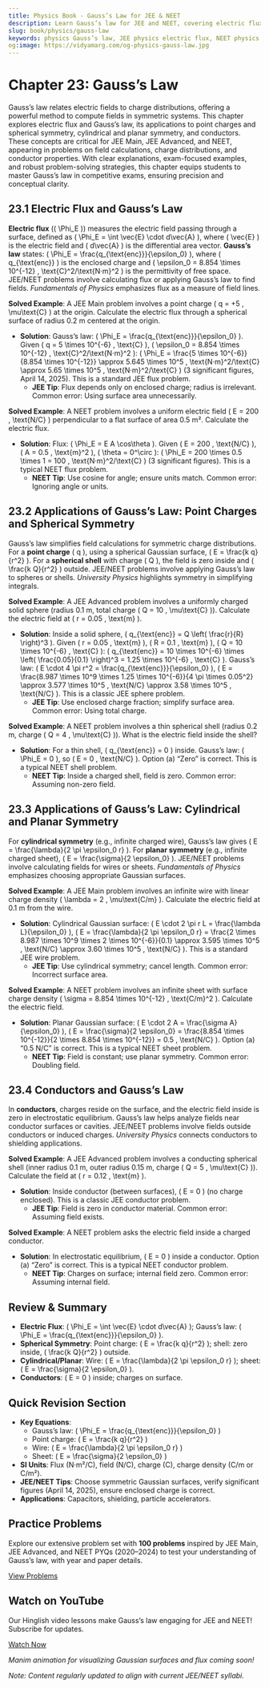 ```yaml
---
title: Physics Book - Gauss’s Law for JEE & NEET
description: Learn Gauss’s law for JEE and NEET, covering electric flux, applications to symmetric charge distributions, and conductors, with practice MCQs.
slug: book/physics/gauss-law
keywords: physics Gauss’s law, JEE physics electric flux, NEET physics spherical symmetry, electrostatics
og:image: https://vidyamarg.com/og-physics-gauss-law.jpg
---
```


# Chapter 23: Gauss’s Law

Gauss’s law relates electric fields to charge distributions, offering a powerful method to compute fields in symmetric systems. This chapter explores electric flux and Gauss’s law, its applications to point charges and spherical symmetry, cylindrical and planar symmetry, and conductors. These concepts are critical for JEE Main, JEE Advanced, and NEET, appearing in problems on field calculations, charge distributions, and conductor properties. With clear explanations, exam-focused examples, and robust problem-solving strategies, this chapter equips students to master Gauss’s law in competitive exams, ensuring precision and conceptual clarity.

## 23.1 Electric Flux and Gauss’s Law

**Electric flux** (\( \Phi_E \)) measures the electric field passing through a surface, defined as \( \Phi_E = \int \vec{E} \cdot d\vec{A} \), where \( \vec{E} \) is the electric field and \( d\vec{A} \) is the differential area vector. **Gauss’s law** states: \( \Phi_E = \frac{q_{\text{enc}}}{\epsilon_0} \), where \( q_{\text{enc}} \) is the enclosed charge and \( \epsilon_0 = 8.854 \times 10^{-12} \, \text{C}^2/\text{N·m}^2 \) is the permittivity of free space. JEE/NEET problems involve calculating flux or applying Gauss’s law to find fields. *Fundamentals of Physics* emphasizes flux as a measure of field lines.

**Solved Example**: A JEE Main problem involves a point charge \( q = +5 \, \mu\text{C} \) at the origin. Calculate the electric flux through a spherical surface of radius 0.2 m centered at the origin.
- **Solution**: Gauss’s law: \( \Phi_E = \frac{q_{\text{enc}}}{\epsilon_0} \). Given \( q = 5 \times 10^{-6} \, \text{C} \), \( \epsilon_0 = 8.854 \times 10^{-12} \, \text{C}^2/\text{N·m}^2 \): \( \Phi_E = \frac{5 \times 10^{-6}}{8.854 \times 10^{-12}} \approx 5.645 \times 10^5 \, \text{N·m}^2/\text{C} \approx 5.65 \times 10^5 \, \text{N·m}^2/\text{C} \) (3 significant figures, April 14, 2025). This is a standard JEE flux problem.
  - **JEE Tip**: Flux depends only on enclosed charge; radius is irrelevant. Common error: Using surface area unnecessarily.

**Solved Example**: A NEET problem involves a uniform electric field \( E = 200 \, \text{N/C} \) perpendicular to a flat surface of area 0.5 m². Calculate the electric flux.
- **Solution**: Flux: \( \Phi_E = E A \cos\theta \). Given \( E = 200 \, \text{N/C} \), \( A = 0.5 \, \text{m}^2 \), \( \theta = 0^\circ \): \( \Phi_E = 200 \times 0.5 \times 1 = 100 \, \text{N·m}^2/\text{C} \) (3 significant figures). This is a typical NEET flux problem.
  - **NEET Tip**: Use cosine for angle; ensure units match. Common error: Ignoring angle or units.

## 23.2 Applications of Gauss’s Law: Point Charges and Spherical Symmetry

Gauss’s law simplifies field calculations for symmetric charge distributions. For a **point charge** \( q \), using a spherical Gaussian surface, \( E = \frac{k q}{r^2} \). For a **spherical shell** with charge \( Q \), the field is zero inside and \( \frac{k Q}{r^2} \) outside. JEE/NEET problems involve applying Gauss’s law to spheres or shells. *University Physics* highlights symmetry in simplifying integrals.

**Solved Example**: A JEE Advanced problem involves a uniformly charged solid sphere (radius 0.1 m, total charge \( Q = 10 \, \mu\text{C} \)). Calculate the electric field at \( r = 0.05 \, \text{m} \).
- **Solution**: Inside a solid sphere, \( q_{\text{enc}} = Q \left( \frac{r}{R} \right)^3 \). Given \( r = 0.05 \, \text{m} \), \( R = 0.1 \, \text{m} \), \( Q = 10 \times 10^{-6} \, \text{C} \): \( q_{\text{enc}} = 10 \times 10^{-6} \times \left( \frac{0.05}{0.1} \right)^3 = 1.25 \times 10^{-6} \, \text{C} \). Gauss’s law: \( E \cdot 4 \pi r^2 = \frac{q_{\text{enc}}}{\epsilon_0} \), \( E = \frac{8.987 \times 10^9 \times 1.25 \times 10^{-6}}{4 \pi \times 0.05^2} \approx 3.577 \times 10^5 \, \text{N/C} \approx 3.58 \times 10^5 \, \text{N/C} \). This is a classic JEE sphere problem.
  - **JEE Tip**: Use enclosed charge fraction; simplify surface area. Common error: Using total charge.

**Solved Example**: A NEET problem involves a thin spherical shell (radius 0.2 m, charge \( Q = 4 \, \mu\text{C} \)). What is the electric field inside the shell?
- **Solution**: For a thin shell, \( q_{\text{enc}} = 0 \) inside. Gauss’s law: \( \Phi_E = 0 \), so \( E = 0 \, \text{N/C} \). Option (a) “Zero” is correct. This is a typical NEET shell problem.
  - **NEET Tip**: Inside a charged shell, field is zero. Common error: Assuming non-zero field.

## 23.3 Applications of Gauss’s Law: Cylindrical and Planar Symmetry

For **cylindrical symmetry** (e.g., infinite charged wire), Gauss’s law gives \( E = \frac{\lambda}{2 \pi \epsilon_0 r} \). For **planar symmetry** (e.g., infinite charged sheet), \( E = \frac{\sigma}{2 \epsilon_0} \). JEE/NEET problems involve calculating fields for wires or sheets. *Fundamentals of Physics* emphasizes choosing appropriate Gaussian surfaces.

**Solved Example**: A JEE Main problem involves an infinite wire with linear charge density \( \lambda = 2 \, \mu\text{C/m} \). Calculate the electric field at 0.1 m from the wire.
- **Solution**: Cylindrical Gaussian surface: \( E \cdot 2 \pi r L = \frac{\lambda L}{\epsilon_0} \), \( E = \frac{\lambda}{2 \pi \epsilon_0 r} = \frac{2 \times 8.987 \times 10^9 \times 2 \times 10^{-6}}{0.1} \approx 3.595 \times 10^5 \, \text{N/C} \approx 3.60 \times 10^5 \, \text{N/C} \). This is a standard JEE wire problem.
  - **JEE Tip**: Use cylindrical symmetry; cancel length. Common error: Incorrect surface area.

**Solved Example**: A NEET problem involves an infinite sheet with surface charge density \( \sigma = 8.854 \times 10^{-12} \, \text{C/m}^2 \). Calculate the electric field.
- **Solution**: Planar Gaussian surface: \( E \cdot 2 A = \frac{\sigma A}{\epsilon_0} \), \( E = \frac{\sigma}{2 \epsilon_0} = \frac{8.854 \times 10^{-12}}{2 \times 8.854 \times 10^{-12}} = 0.5 \, \text{N/C} \). Option (a) “0.5 N/C” is correct. This is a typical NEET sheet problem.
  - **NEET Tip**: Field is constant; use planar symmetry. Common error: Doubling field.

## 23.4 Conductors and Gauss’s Law

In **conductors**, charges reside on the surface, and the electric field inside is zero in electrostatic equilibrium. Gauss’s law helps analyze fields near conductor surfaces or cavities. JEE/NEET problems involve fields outside conductors or induced charges. *University Physics* connects conductors to shielding applications.

**Solved Example**: A JEE Advanced problem involves a conducting spherical shell (inner radius 0.1 m, outer radius 0.15 m, charge \( Q = 5 \, \mu\text{C} \)). Calculate the field at \( r = 0.12 \, \text{m} \).
- **Solution**: Inside conductor (between surfaces), \( E = 0 \) (no charge enclosed). This is a classic JEE conductor problem.
  - **JEE Tip**: Field is zero in conductor material. Common error: Assuming field exists.

**Solved Example**: A NEET problem asks the electric field inside a charged conductor.
- **Solution**: In electrostatic equilibrium, \( E = 0 \) inside a conductor. Option (a) “Zero” is correct. This is a typical NEET conductor problem.
  - **NEET Tip**: Charges on surface; internal field zero. Common error: Assuming internal field.

## Review & Summary
- **Electric Flux**: \( \Phi_E = \int \vec{E} \cdot d\vec{A} \); Gauss’s law: \( \Phi_E = \frac{q_{\text{enc}}}{\epsilon_0} \).
- **Spherical Symmetry**: Point charge: \( E = \frac{k q}{r^2} \); shell: zero inside, \( \frac{k Q}{r^2} \) outside.
- **Cylindrical/Planar**: Wire: \( E = \frac{\lambda}{2 \pi \epsilon_0 r} \); sheet: \( E = \frac{\sigma}{2 \epsilon_0} \).
- **Conductors**: \( E = 0 \) inside; charges on surface.

## Quick Revision Section
- **Key Equations**:
  - Gauss’s law: \( \Phi_E = \frac{q_{\text{enc}}}{\epsilon_0} \)
  - Point charge: \( E = \frac{k q}{r^2} \)
  - Wire: \( E = \frac{\lambda}{2 \pi \epsilon_0 r} \)
  - Sheet: \( E = \frac{\sigma}{2 \epsilon_0} \)
- **SI Units**: Flux (N·m²/C), field (N/C), charge (C), charge density (C/m or C/m²).
- **JEE/NEET Tips**: Choose symmetric Gaussian surfaces, verify significant figures (April 14, 2025), ensure enclosed charge is correct.
- **Applications**: Capacitors, shielding, particle accelerators.

## Practice Problems
Explore our extensive problem set with **100 problems** inspired by JEE Main, JEE Advanced, and NEET PYQs (2020–2024) to test your understanding of Gauss’s law, with year and paper details.

[View Problems](./problems.md)

<!-- [View Solutions](/books/physics/gauss-law/solutions) -->

## Watch on YouTube
Our Hinglish video lessons make Gauss’s law engaging for JEE and NEET! Subscribe for updates.

[Watch Now](https://www.youtube.com/@VidyaMargbyRaviShankar-w9u) <!-- Update with specific video link when available -->

*Manim animation for visualizing Gaussian surfaces and flux coming soon!*

*Note: Content regularly updated to align with current JEE/NEET syllabi.*